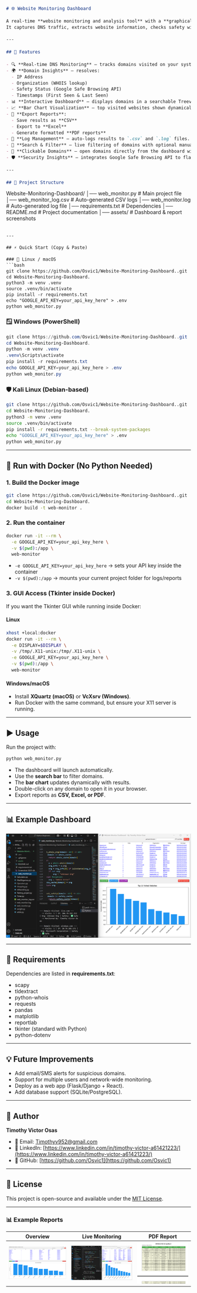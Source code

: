 ```markdown
# 🌐 Website Monitoring Dashboard

A real-time **website monitoring and analysis tool** with a **graphical dashboard** for visualizing, logging, and reporting network activity.  
It captures DNS traffic, extracts website information, checks safety with Google Safe Browsing, and generates professional reports.

---

## 🚀 Features

- 🔍 **Real-time DNS Monitoring** – tracks domains visited on your system using Scapy.
- 🌍 **Domain Insights** – resolves:
  - IP Address
  - Organization (WHOIS lookup)
  - Safety Status (Google Safe Browsing API)
  - Timestamps (First Seen & Last Seen)
- 📊 **Interactive Dashboard** – displays domains in a searchable Treeview with clickable links.
- 📈 **Bar Chart Visualization** – top visited websites shown dynamically with filtering support.
- 📄 **Export Reports**:
  - Save results as **CSV**
  - Export to **Excel**
  - Generate formatted **PDF reports**
- 📝 **Log Management** – auto-logs results to `.csv` and `.log` files.
- 🎯 **Search & Filter** – live filtering of domains with optional manual search.
- 🔗 **Clickable Domains** – open domains directly from the dashboard with a double-click.
- 🛡 **Security Insights** – integrates Google Safe Browsing API to flag malicious domains.

---

## 📂 Project Structure
```

Website-Monitoring-Dashboard/
│── web_monitor.py # Main project file
│── web_monitor_log.csv # Auto-generated CSV logs
│── web_monitor.log # Auto-generated log file
│── requirements.txt # Dependencies
│── README.md # Project documentation
│── assets/ # Dashboard & report screenshots

````

---

## ⚡ Quick Start (Copy & Paste)

### 🐧 Linux / macOS
```bash
git clone https://github.com/Osvic1/Website-Monitoring-Dashboard..git
cd Website-Monitoring-Dashboard.
python3 -m venv .venv
source .venv/bin/activate
pip install -r requirements.txt
echo "GOOGLE_API_KEY=your_api_key_here" > .env
python web_monitor.py
````

### 🪟 Windows (PowerShell)

```powershell
git clone https://github.com/Osvic1/Website-Monitoring-Dashboard..git
cd Website-Monitoring-Dashboard.
python -m venv .venv
.venv\Scripts\activate
pip install -r requirements.txt
echo GOOGLE_API_KEY=your_api_key_here > .env
python web_monitor.py
```

### 🛡 Kali Linux (Debian-based)

```bash
git clone https://github.com/Osvic1/Website-Monitoring-Dashboard..git
cd Website-Monitoring-Dashboard.
python3 -m venv .venv
source .venv/bin/activate
pip install -r requirements.txt --break-system-packages
echo "GOOGLE_API_KEY=your_api_key_here" > .env
python web_monitor.py
```

---

## 🐳 Run with Docker (No Python Needed)

### 1. Build the Docker image

```bash
git clone https://github.com/Osvic1/Website-Monitoring-Dashboard..git
cd Website-Monitoring-Dashboard.
docker build -t web-monitor .
```

### 2. Run the container

```bash
docker run -it --rm \
  -e GOOGLE_API_KEY=your_api_key_here \
  -v $(pwd):/app \
  web-monitor
```

- `-e GOOGLE_API_KEY=your_api_key_here` → sets your API key inside the container
- `-v $(pwd):/app` → mounts your current project folder for logs/reports

### 3. GUI Access (Tkinter inside Docker)

If you want the Tkinter GUI while running inside Docker:

#### Linux

```bash
xhost +local:docker
docker run -it --rm \
  -e DISPLAY=$DISPLAY \
  -v /tmp/.X11-unix:/tmp/.X11-unix \
  -e GOOGLE_API_KEY=your_api_key_here \
  -v $(pwd):/app \
  web-monitor
```

#### Windows/macOS

- Install **XQuartz (macOS)** or **VcXsrv (Windows)**.
- Run Docker with the same command, but ensure your X11 server is running.

---

## ▶ Usage

Run the project with:

```bash
python web_monitor.py
```

- The dashboard will launch automatically.
- Use the **search bar** to filter domains.
- The **bar chart** updates dynamically with results.
- Double-click on any domain to open it in your browser.
- Export reports as **CSV, Excel, or PDF**.

---

## 📊 Example Dashboard

![Dashboard Screenshot](assets/web-monitor-live-report.png)

---

## 📑 Requirements

Dependencies are listed in **requirements.txt**:

- scapy
- tldextract
- python-whois
- requests
- pandas
- matplotlib
- reportlab
- tkinter (standard with Python)
- python-dotenv

---

## 💡 Future Improvements

- Add email/SMS alerts for suspicious domains.
- Support for multiple users and network-wide monitoring.
- Deploy as a web app (Flask/Django + React).
- Add database support (SQLite/PostgreSQL).

---

## 👤 Author

**Timothy Victor Osas**

- 📧 Email: [Timothyv952@gmail.com](mailto:Timothyv952@gmail.com)
- 💼 LinkedIn: [https://www.linkedin.com/in/timothy-victor-a61421223/](https://www.linkedin.com/in/timothy-victor-a61421223/)
- 🐙 GitHub: [https://github.com/Osvic1](https://github.com/Osvic1)

---

## 📜 License

This project is open-source and available under the [MIT License](LICENSE).

---

### 📊 Example Reports

|                          Overview                           |                  Live Monitoring                   |                     PDF Report                      |
| :---------------------------------------------------------: | :------------------------------------------------: | :-------------------------------------------------: |
| ![Dashboard Overview](assets/website-monitor-dashboard.png) | ![Live Report](assets/Web-monitor-live-report.png) | ![Printed PDF](assets/dashboard-printed-report.png) |

```

```
